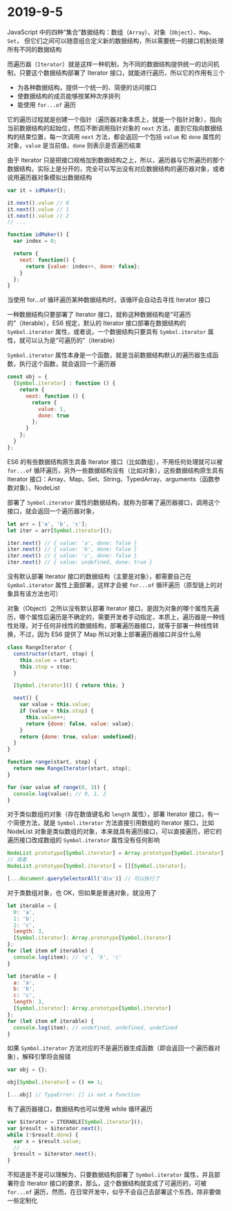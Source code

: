 # 2019-9-5

JavaScript 中的四种“集合”数据结构：数组（`Array`）、对象（`Object`）、`Map`、`Set`， 但它们之间可以随意组合定义新的数据结构，所以需要统一的接口机制处理所有不同的数据结构

而遍历器（`Iterator`）就是这样一种机制，为不同的数据结构提供统一的访问机制，只要这个数据结构部署了 Iterator 接口，就能进行遍历，所以它的作用有三个

- 为各种数据结构，提供一个统一的、简便的访问接口
- 使数据结构的成员能够按某种次序排列
- 能使用 `for...of` 遍历

它的遍历过程就是创建一个指针（遍历器对象本质上，就是一个指针对象），指向当前数据结构的起始位，然后不断调用指针对象的 `next` 方法，直到它指向数据结构的结束位置，每一次调用 `next` 方法，都会返回一个包括 `value` 和 `done` 属性的对象，`value` 是当前值，`done` 则表示是否遍历结束

由于 Iterator 只是把接口规格加到数据结构之上，所以，遍历器与它所遍历的那个数据结构，实际上是分开的，完全可以写出没有对应数据结构的遍历器对象，或者说用遍历器对象模拟出数据结构

```JavaScript
var it = idMaker();

it.next().value // 0
it.next().value // 1
it.next().value // 2
// ...

function idMaker() {
  var index = 0;

  return {
    next: function() {
      return {value: index++, done: false};
    }
  };
}
```

当使用 for...of 循环遍历某种数据结构时，该循环会自动去寻找 Iterator 接口

一种数据结构只要部署了 Iterator 接口，就称这种数据结构是“可遍历的”（iterable），ES6 规定，默认的 Iterator 接口部署在数据结构的 `Symbol.iterator` 属性，或者说，一个数据结构只要具有 `Symbol.iterator` 属性，就可以认为是“可遍历的”（iterable）

`Symbol.iterator` 属性本身是一个函数，就是当前数据结构默认的遍历器生成函数，执行这个函数，就会返回一个遍历器

```JavaScript
const obj = {
  [Symbol.iterator] : function () {
    return {
      next: function () {
        return {
          value: 1,
          done: true
        };
      }
    };
  }
};
```

ES6 的有些数据结构原生具备 Iterator 接口（比如数组），不用任何处理就可以被 `for...of` 循环遍历，另外一些数据结构没有（比如对象），这些数据结构原生具有 Iterator 接口：Array、Map、Set、String、TypedArray、arguments（函数参数对象）、NodeList

部署了 `Symbol.iterator` 属性的数据结构，就称为部署了遍历器接口，调用这个接口，就会返回一个遍历器对象，

```JavaScript
let arr = ['a', 'b', 'c'];
let iter = arr[Symbol.iterator]();

iter.next() // { value: 'a', done: false }
iter.next() // { value: 'b', done: false }
iter.next() // { value: 'c', done: false }
iter.next() // { value: undefined, done: true }
```

没有默认部署 Iterator 接口的数据结构（主要是对象），都需要自己在 `Symbol.iterator` 属性上面部署，这样才会被 `for...of` 循环遍历（原型链上的对象具有该方法也可）

对象（Object）之所以没有默认部署 Iterator 接口，是因为对象的哪个属性先遍历，哪个属性后遍历是不确定的，需要开发者手动指定，本质上，遍历器是一种线性处理，对于任何非线性的数据结构，部署遍历器接口，就等于部署一种线性转换，不过，因为 ES6 提供了 Map 所以对象上部署遍历器接口并没什么用

```JavaScript
class RangeIterator {
  constructor(start, stop) {
    this.value = start;
    this.stop = stop;
  }

  [Symbol.iterator]() { return this; }

  next() {
    var value = this.value;
    if (value < this.stop) {
      this.value++;
      return {done: false, value: value};
    }
    return {done: true, value: undefined};
  }
}

function range(start, stop) {
  return new RangeIterator(start, stop);
}

for (var value of range(0, 3)) {
  console.log(value); // 0, 1, 2
}
```

对于类似数组的对象（存在数值键名和 `length` 属性），部署 Iterator 接口，有一个简便方法，就是 `Symbol.iterator` 方法直接引用数组的 Iterator 接口，比如 NodeList 对象是类似数组的对象，本来就具有遍历接口，可以直接遍历，把它的遍历接口改成数组的 `Symbol.iterator` 属性没有任何影响

```JavaScript
NodeList.prototype[Symbol.iterator] = Array.prototype[Symbol.iterator];
// 或者
NodeList.prototype[Symbol.iterator] = [][Symbol.iterator];

[...document.querySelectorAll('div')] // 可以执行了
```

对于类数组对象，也 OK，但如果是普通对象，就没用了

```JavaScript
let iterable = {
  0: 'a',
  1: 'b',
  2: 'c',
  length: 3,
  [Symbol.iterator]: Array.prototype[Symbol.iterator]
};
for (let item of iterable) {
  console.log(item); // 'a', 'b', 'c'
}

let iterable = {
  a: 'a',
  b: 'b',
  c: 'c',
  length: 3,
  [Symbol.iterator]: Array.prototype[Symbol.iterator]
};
for (let item of iterable) {
  console.log(item); // undefined, undefined, undefined
}
```

如果 `Symbol.iterator` 方法对应的不是遍历器生成函数（即会返回一个遍历器对象），解释引擎将会报错

```JavaScript
var obj = {};

obj[Symbol.iterator] = () => 1;

[...obj] // TypeError: [] is not a function
```

有了遍历器接口，数据结构也可以使用 while 循环遍历

```JavaScript
var $iterator = ITERABLE[Symbol.iterator]();
var $result = $iterator.next();
while (!$result.done) {
  var x = $result.value;
  // ...
  $result = $iterator.next();
}
```

不知道是不是可以理解为，只要数据结构部署了 `Symbol.iterator` 属性，并且部署符合 Iterator 接口的要求，那么，这个数据结构就变成了可遍历的，可被 `for...of` 遍历，然而，在日常开发中，似乎不会自己去部署这个东西，除非要做一些定制化
